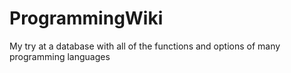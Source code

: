 # ProgrammingWiki
 My try at a database with all of the functions and options of many programming languages
